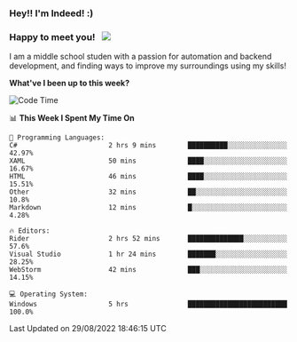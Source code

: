 ### Hey!! I'm Indeed! :) 

### Happy to meet you! &nbsp; ![](https://visitor-badge.glitch.me/badge?page_id=Indeedornot.Indeedornot)

I am a middle school studen with a passion for automation and backend development, and finding ways to improve my surroundings using my skills!

**What've I been up to this week?** 

<!--START_SECTION:waka-->
![Code Time](http://img.shields.io/badge/Code%20Time-325%20hrs%207%20mins-blue)

📊 **This Week I Spent My Time On** 

```text
💬 Programming Languages: 
C#                       2 hrs 9 mins        ██████████░░░░░░░░░░░░░░░   42.97% 
XAML                     50 mins             ████░░░░░░░░░░░░░░░░░░░░░   16.67% 
HTML                     46 mins             ████░░░░░░░░░░░░░░░░░░░░░   15.51% 
Other                    32 mins             ██░░░░░░░░░░░░░░░░░░░░░░░   10.8% 
Markdown                 12 mins             █░░░░░░░░░░░░░░░░░░░░░░░░   4.28%

🔥 Editors: 
Rider                    2 hrs 52 mins       ██████████████░░░░░░░░░░░   57.6% 
Visual Studio            1 hr 24 mins        ███████░░░░░░░░░░░░░░░░░░   28.25% 
WebStorm                 42 mins             ███░░░░░░░░░░░░░░░░░░░░░░   14.15%

💻 Operating System: 
Windows                  5 hrs               █████████████████████████   100.0%

```


 Last Updated on 29/08/2022 18:46:15 UTC
<!--END_SECTION:waka-->
